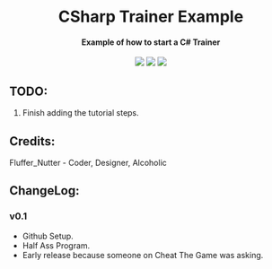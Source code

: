 <h1 align="center">
<br>
CSharp Trainer Example
<br>
</h1>

<h4 align="center">Example of how to start a C# Trainer</h4>

<p align="center">
<img src="https://img.shields.io/badge/written%20in%20-C%23-orange.svg">
<img src="https://img.shields.io/badge/license-DBAD-blue.svg">
<img src="https://img.shields.io/badge/build%20v0.1-passing-green.svg">
</p>

## TODO:
1. Finish adding the tutorial steps.


## Credits:

Fluffer_Nutter - Coder, Designer, Alcoholic

## ChangeLog:

### __v0.1__  
* Github Setup.
* Half Ass Program.
* Early release because someone on Cheat The Game was asking.